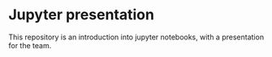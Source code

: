 # Jupyter presentation

This repository is an introduction into jupyter notebooks, with a presentation
for the team.
